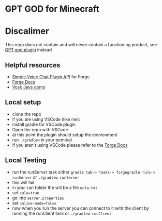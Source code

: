 # GPT GOD for Minecraft
# Discalimer
This repo does not contain and will never contain a functioning product, see [GPT god plugin](https://github.com/YOUSY0US3F/minecraft-gpt-god-plugin) instead
## Helpful resources

- [Simple Voice Chat Plugin API](https://github.com/henkelmax/simple-voice-chat/blob/1.18.2/api/readme.md) for Forge.
- [Forge Docs](https://docs.minecraftforge.net/en/latest/gettingstarted/)
- [Vosk Java demo](https://github.com/alphacep/vosk-api/blob/master/java/demo/src/main/java/org/vosk/demo/DecoderDemo.java)

## Local setup

- clone the repo
- If you are using VSCode (like me):
- Install gradle for VSCode plugin
- Open the repo with VSCode
- at this point the plugin should setup the environment
- run `./gradlew` in your terminal
- If you aren't using VSCode please refer to the [Forge Docs](https://docs.minecraftforge.net/en/latest/gettingstarted/)

## Local Testing

- run the runServer task either `gradle tab-> Tasks-> forgegradle runs-> runServer` or `./gradlew runServer`
- this will fail
- in your run folder the will be a file `eula.txt`
- set `eula=true`
- go into `server.properties`
- set `online-mode=false`
- now when you run the server you can connect to it with the client by running the runClient task or `./gradlew runClient`
